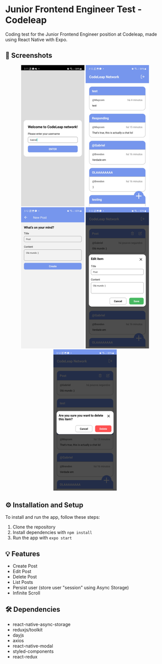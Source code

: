 # Junior Frontend Engineer Test - Codeleap

Coding test for the Junior Frontend Engineer position at Codeleap, made using React Native with Expo.

## 📱 Screenshots
 <p align="center">
<img width=200px height=50% src=".github/signup.jpg" alt="Sign Up Page">
<img width=200px height=50% src=".github/posts.jpg" alt="List Posts Page">
<img width=200px height=50% src=".github/newpost.jpg" alt="New Post Page">
<img width=200px height=50% src=".github/edititem.jpg" alt="Edit Item Modal">
<img width=200px height=50% src=".github/deleteitem.jpg" alt="Delete Item Modal">
</p>

## ⚙️ Installation and Setup

To install and run the app, follow these steps:

1. Clone the repository
2. Install dependencies with `npm install`
3. Run the app with `expo start`

## 💡 Features

- Create Post
- Edit Post
- Delete Post
- List Posts
- Persist user (store user "session" using Async Storage)
- Infinite Scroll

## 🛠️ Dependencies

- react-native-async-storage
- reduxjs/toolkit
- dayjs
- axios
- react-native-modal
- styled-components
- react-redux
